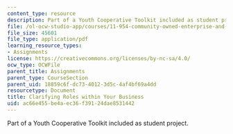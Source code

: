 ```yaml
---
content_type: resource
description: Part of a Youth Cooperative Toolkit included as student project.
file: /ol-ocw-studio-app/courses/11-954-community-owned-enterprise-and-civic-participation-spring-2005/ac66e455be4aec36f39124dae8531442_appendix2.pdf
file_size: 45601
file_type: application/pdf
learning_resource_types:
- Assignments
license: https://creativecommons.org/licenses/by-nc-sa/4.0/
ocw_type: OCWFile
parent_title: Assignments
parent_type: CourseSection
parent_uid: 18859c6f-dc73-4012-3d5c-4af4bf69a4dd
resourcetype: Document
title: Clarifying Roles within Your Business
uid: ac66e455-be4a-ec36-f391-24dae8531442
---
```

Part of a Youth Cooperative Toolkit included as student project.